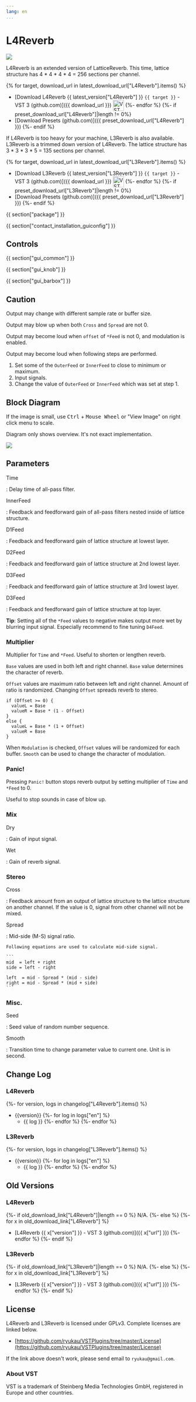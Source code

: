 ```yaml
---
lang: en
...
```


# L4Reverb
![](img/L4Reverb.png)

L4Reverb is an extended version of LatticeReverb. This time, lattice structure has 4 * 4 * 4 * 4 = 256 sections per channel.

{% for target, download_url in latest_download_url["L4Reverb"].items() %}
- [Download L4Reverb {{ latest_version["L4Reverb"] }} `{{ target }}` - VST 3 (github.com)]({{ download_url }}) <img
  src="img/VST_Compatible_Logo_Steinberg_negative.svg"
  alt="VST compatible logo."
  width="30px"
  style="display: inline-block; vertical-align: middle;">
{%- endfor %}
{%- if preset_download_url["L4Reverb"]|length != 0%}
- [Download Presets (github.com)]({{ preset_download_url["L4Reverb"] }})
{%- endif %}

If L4Reverb is too heavy for your machine, L3Reverb is also available. L3Reverb is a trimmed down version of L4Reverb. The lattice structure has 3 * 3 * 3 * 5 = 135 sections per channel.

{% for target, download_url in latest_download_url["L3Reverb"].items() %}
- [Download L3Reverb {{ latest_version["L3Reverb"] }} `{{ target }}` - VST 3 (github.com)]({{ download_url }}) <img
  src="img/VST_Compatible_Logo_Steinberg_negative.svg"
  alt="VST compatible logo."
  width="30px"
  style="display: inline-block; vertical-align: middle;">
{%- endfor %}
{%- if preset_download_url["L3Reverb"]|length != 0%}
- [Download Presets (github.com)]({{ preset_download_url["L3Reverb"] }})
{%- endif %}

{{ section["package"] }}

{{ section["contact_installation_guiconfig"] }}

## Controls
{{ section["gui_common"] }}

{{ section["gui_knob"] }}

{{ section["gui_barbox"] }}

## Caution
Output may change with different sample rate or buffer size.

Output may blow up when both `Cross` and `Spread` are not 0.

Output may become loud when `offset` of `*Feed` is not 0, and modulation is enabled.

Output may become loud when following steps are performed.

1. Set some of the `OuterFeed` or `InnerFeed` to close to minimum or maximum.
2. Input signals.
3. Change the value of `OuterFeed` or `InnerFeed` which was set at step 1.

## Block Diagram
If the image is small, use <kbd>Ctrl</kbd> + <kbd>Mouse Wheel</kbd> or "View Image" on right click menu to scale.

Diagram only shows overview. It's not exact implementation.

![](img/L4Reverb.svg)

## Parameters

Time

:   Delay time of all-pass filter.

InnerFeed

:   Feedback and feedforward gain of all-pass filters nested inside of lattice structure.

D1Feed

:   Feedback and feedforward gain of lattice structure at lowest layer.

D2Feed

:   Feedback and feedforward gain of lattice structure at 2nd lowest layer.

D3Feed

:   Feedback and feedforward gain of lattice structure at 3rd lowest layer.

D3Feed

:   Feedback and feedforward gain of lattice structure at top layer.

**Tip**: Setting all of the `*Feed` values to negative makes output more wet by blurring  input signal. Especially recommend to fine tuning `D4Feed`.

### Multiplier
Multiplier for `Time` and `*Feed`. Useful to shorten or lengthen reverb.

`Base` values are used in both left and right channel. `Base` value determines the character of reverb.

`Offset` values are maximum ratio between left and right channel. Amount of ratio is randomized. Changing `Offset` spreads reverb to stereo.

```
if (Offset >= 0) {
  valueL = Base
  valueR = Base * (1 - Offset)
}
else {
  valueL = Base * (1 + Offset)
  valueR = Base
}
```

When `Modulation` is checked, `Offset` values will be randomized for each buffer. `Smooth` can be used to change the character of modulation.

### Panic!
Pressing `Panic!` button stops reverb output by setting multiplier of `Time` and `*Feed` to 0.

Useful to stop sounds in case of blow up.

### Mix
Dry

:   Gain of input signal.

Wet

:   Gain of reverb signal.

### Stereo
Cross

:   Feedback amount from an output of lattice structure to the lattice structure on another channel. If the value is 0, signal from other channel will not be mixed.

Spread

:   Mid-side (M-S) signal ratio.

    Following equations are used to calculate mid-side signal.

    ```
    mid  = left + right
    side = left - right

    left  = mid - Spread * (mid - side)
    right = mid - Spread * (mid + side)
    ```

### Misc.
Seed

:    Seed value of random number sequence.

Smooth

:    Transition time to change parameter value to current one. Unit is in second.

## Change Log
### L4Reverb
{%- for version, logs in changelog["L4Reverb"].items() %}
- {{version}}
  {%- for log in logs["en"] %}
  - {{ log }}
  {%- endfor %}
{%- endfor %}

### L3Reverb
{%- for version, logs in changelog["L3Reverb"].items() %}
- {{version}}
  {%- for log in logs["en"] %}
  - {{ log }}
  {%- endfor %}
{%- endfor %}

## Old Versions
### L4Reverb
{%- if old_download_link["L4Reverb"]|length == 0 %}
N/A.
{%- else %}
  {%- for x in old_download_link["L4Reverb"] %}
- [L4Reverb {{ x["version"] }} - VST 3 (github.com)]({{ x["url"] }})
  {%- endfor %}
{%- endif %}

### L3Reverb
{%- if old_download_link["L3Reverb"]|length == 0 %}
N/A.
{%- else %}
  {%- for x in old_download_link["L3Reverb"] %}
- [L3Reverb {{ x["version"] }} - VST 3 (github.com)]({{ x["url"] }})
  {%- endfor %}
{%- endif %}

## License
L4Reverb and L3Reverb is licensed under GPLv3. Complete licenses are linked below.

- [https://github.com/ryukau/VSTPlugins/tree/master/License](https://github.com/ryukau/VSTPlugins/tree/master/License)

If the link above doesn't work, please send email to `ryukau@gmail.com`.

### About VST
VST is a trademark of Steinberg Media Technologies GmbH, registered in Europe and other countries.

